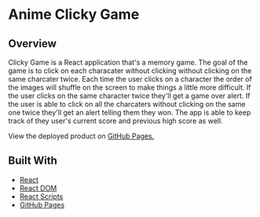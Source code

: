 # Anime Clicky Game

## Overview

Clicky Game is a React application that's a memory game. The goal of the game is to click on each characater without clicking without clicking on the same charcater twice. Each time the user clicks on a character the order of the images will shuffle on the screen to make things a little more difficult. If the user clicks on the same character twice they'll get a game over alert. If the user is able to click on all the charcaters without clicking on the same one twice they'll get an alert telling them they won. The app is able to keep track of they user's current score and previous high score as well. 

View the deployed product on <a href="https://github.com/Shibby220/ClickyGame">GitHub Pages.</a>

## Built With

- <a href="https://www.npmjs.com/package/react">React</a>
- <a href="https://www.npmjs.com/package/react-dom">React DOM</a>
- <a href="https://www.npmjs.com/package/react-scripts">React Scripts</a>
- <a href="https://www.npmjs.com/package/gh-pages">GitHub Pages</a>
